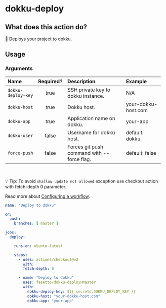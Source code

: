 
# dokku-deploy

## What does this action do?

:rocket: Deploys your project to dokku.

## Usage

### Arguments

| Name | Required? | Description | Example |
|:-----| :--------:| :-----------| :-------|
| `dokku-deploy-key` | true | SSH private key to dokku instance. | N/A |
| `dokku-host` | true | Dokku host. | your-dokku-host.com |
| `dokku-app` | true | Application name on dokku. | your-app |
| `dokku-user` | false | Username for dokku host. | default: dokku |
| `force-push` | false | Forces git push command with --force flag. | default: false |

<br>

:bulb: Tip: To avoid `shallow update not allowed` exception use checkout action with fetch-depth 0 parameter.

Read more about [Configuring a workflow](https://help.github.com/en/articles/configuring-a-workflow).

```yaml
name: "Deploy to dokku"

on:
  push:
    branches: [ master ]

jobs:
  deploy:

    runs-on: ubuntu-latest

    steps:
      - uses: actions/checkout@v2
        with:
        fetch-depth: 0

      - name: "Deploy to dokku"
        uses: fasetto/dokku-deploy@master
        with:
          dokku-deploy-key: ${{ secrets.DOKKU_DEPLOY_KEY }}
          dokku-host: "your-dokku-host.com"
          dokku-app: "your-app"
```
